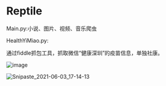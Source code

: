 # Reptile
Main.py:小说、图片、视频、音乐爬虫

HealthYiMiao.py:

通过fiddle抓包工具，抓取微信“健康深圳”的疫苗信息，单独社康。

![image](https://user-images.githubusercontent.com/51100742/120620606-b884a400-c48f-11eb-80c3-47a5b241cd04.png)

![Snipaste_2021-06-03_17-14-13](https://user-images.githubusercontent.com/51100742/120620092-33998a80-c48f-11eb-93d5-635d972c9c78.jpg)


